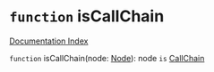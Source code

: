 # `function` isCallChain

[Documentation Index](../README.md)

`function` isCallChain(node: [Node](../interface.Node/README.md)): node `is` [CallChain](../interface.CallChain/README.md)
